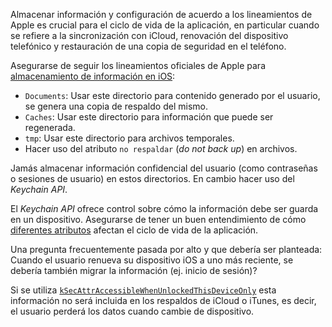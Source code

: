 Almacenar información y configuración de acuerdo a los lineamientos de Apple es crucial para el ciclo de vida de la aplicación, en particular cuando se refiere a la sincronización con iCloud, renovación del dispositivo telefónico y restauración de una copia de seguridad en el teléfono.

Asegurarse de seguir los lineamientos oficiales de Apple para [almacenamiento de información en iOS](https://developer.apple.com/documentation/foundation/optimizing_your_app_s_data_for_icloud_backup):

- `Documents`: Usar este directorio para contenido generado por el usuario, se genera una copia de respaldo del mismo.
- `Caches`: Usar este directorio para información que puede ser regenerada.
- `tmp`: Usar este directorio para archivos temporales.
- Hacer uso del atributo `no respaldar` (_do not back up_) en archivos.

Jamás almacenar información confidencial del usuario (como contraseñas o sesiones de usuario) en estos directorios. En cambio hacer uso del _Keychain API_.

El _Keychain API_ ofrece control sobre cómo la información debe ser guarda en un dispositivo. Asegurarse de tener un buen entendimiento de cómo [diferentes atributos](https://developer.apple.com/documentation/security/keychain_services/keychain_items/item_attribute_keys_and_values) afectan el ciclo de vida de la aplicación.

Una pregunta frecuentemente pasada por alto y que debería ser planteada: Cuando el usuario renueva su dispositivo iOS a uno más reciente, se debería también migrar la información (ej. inicio de sesión)?

Si se utiliza [`kSecAttrAccessibleWhenUnlockedThisDeviceOnly`](https://developer.apple.com/documentation/security/ksecattraccessiblewhenunlockedthisdeviceonly) esta información no será incluida en los respaldos de iCloud o iTunes, es decir, el usuario perderá los datos cuando cambie de dispositivo.
